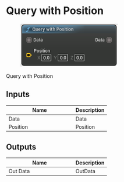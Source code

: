 # Query with Position

<div align="left" data-full-width="false">

<figure><img src="Query_with_Position.png" alt=""><figcaption></figcaption></figure>

</div>

Query with Position

## Inputs

<table>
<thead><tr><th width="170">Name</th><th>Description</th></tr></thead>
<tbody>
<tr><td>Data</td><td>Data</td></tr>
<tr><td>Position</td><td>Position</td></tr>
</tbody>
</table>

## Outputs

<table>
<thead><tr><th width="170">Name</th><th>Description</th></tr></thead>
<tbody>
<tr><td>Out Data</td><td>OutData</td></tr>
</tbody>
</table>